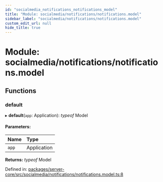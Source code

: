 ```yaml
---
id: "socialmedia_notifications_notifications_model"
title: "Module: socialmedia/notifications/notifications.model"
sidebar_label: "socialmedia/notifications/notifications.model"
custom_edit_url: null
hide_title: true
---
```


# Module: socialmedia/notifications/notifications.model

## Functions

### default

▸ **default**(`app`: Application): *typeof* Model

#### Parameters:

Name | Type |
:------ | :------ |
`app` | Application |

**Returns:** *typeof* Model

Defined in: [packages/server-core/src/socialmedia/notifications/notifications.model.ts:8](https://github.com/xr3ngine/xr3ngine/blob/65dfcf39a/packages/server-core/src/socialmedia/notifications/notifications.model.ts#L8)
